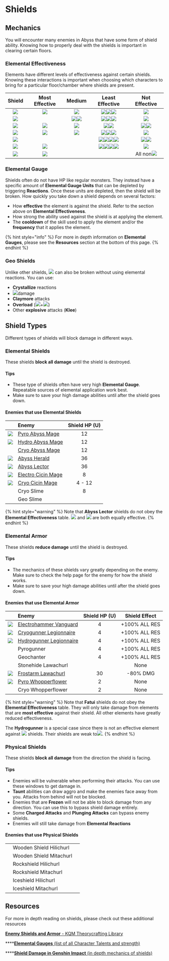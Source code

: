 # Shields

## Mechanics

You will encounter many enemies in Abyss that have some form of shield ability. Knowing how to properly deal with the shields is important in clearing certain floors.

### Elemental Effectiveness

Elements have different levels of effectiveness against certain shields. Knowing these interactions is important when choosing which characters to bring for a particular floor/chamber where shields are present.

| Shield | Most Effective | Medium | Least Effective | Not Effective |
| :---: | :---: | :---: | :---: | :---: |
| ![](../.gitbook/assets/pyro_small.png) | ![](../.gitbook/assets/hydro_small.png) | ![](../.gitbook/assets/electro_small.png) | ![](../.gitbook/assets/cryo_small.png)![](../.gitbook/assets/anemo_small.png)![](../.gitbook/assets/geo_small.png) | ![](../.gitbook/assets/pyro_small.png) |
| ![](../.gitbook/assets/hydro_small.png) |  | ![](../.gitbook/assets/cryo_small.png)![](../.gitbook/assets/electro_small.png) | ![](../.gitbook/assets/pyro_small.png)![](../.gitbook/assets/anemo_small.png)![](../.gitbook/assets/geo_small.png) | ![](../.gitbook/assets/hydro_small.png) |
| ![](../.gitbook/assets/cryo_small.png) | ![](../.gitbook/assets/pyro_small.png) | ![](../.gitbook/assets/electro_small.png) | ![](../.gitbook/assets/anemo_small.png)![](../.gitbook/assets/geo_small.png) | ![](../.gitbook/assets/hydro_small.png)![](../.gitbook/assets/cryo_small.png) |
| ![](../.gitbook/assets/electro_small.png) | ![](../.gitbook/assets/cryo_small.png) | ![](../.gitbook/assets/pyro_small.png) | ![](../.gitbook/assets/hydro_small.png)![](../.gitbook/assets/anemo_small.png)![](../.gitbook/assets/geo_small.png) | ![](../.gitbook/assets/electro_small.png) |
| ![](../.gitbook/assets/anemo_small.png) |  |  | ![](../.gitbook/assets/pyro_small.png)![](../.gitbook/assets/hydro_small.png)![](../.gitbook/assets/cryo_small.png)![](../.gitbook/assets/electro_small.png) | ![](../.gitbook/assets/anemo_small.png)![](../.gitbook/assets/geo_small.png) |
| ![](../.gitbook/assets/geo_small.png) | ![](../.gitbook/assets/geo_small.png) |  | ![](../.gitbook/assets/pyro_small.png)![](../.gitbook/assets/hydro_small.png)![](../.gitbook/assets/cryo_small.png)![](../.gitbook/assets/electro_small.png) | ![](../.gitbook/assets/anemo_small.png) |
| ![](../.gitbook/assets/dendro_small.png) | ![](../.gitbook/assets/pyro_small.png) |  |  | All non![](../.gitbook/assets/pyro_small.png) |

### Elemental Gauge

Shields often do not have HP like regular monsters. They instead have a specific amount of **Elemental Gauge Units** that can be depleted by triggering **Reactions**. Once these units are depleted, then the shield will be broken. How quickly you take down a shield depends on several factors:

* How **effective** the element is against the shield. Refer to the section above on **Elemental Effectiveness**.
* How strong the ability used against the shield is at applying the element.
* The **cooldown** of the skill used to apply the element and/or the **frequency** that it applies the element.

{% hint style="info" %}
For more in depth information on **Elemental Gauges**, please see the **Resources** section at the bottom of this page. 
{% endhint %}

### Geo Shields

Unlike other shields, ![](../.gitbook/assets/geo_small.png) can also be broken without using elemental reactions. You can use:

* **Crystallize** reactions
* ![](../.gitbook/assets/geo_small.png)damage
* **Claymore** attacks
* **Overload** \(![](../.gitbook/assets/pyro_small.png)+![](../.gitbook/assets/electro_small.png)\)
* Other **explosive** attacks \(**Klee**\)

## Shield Types

Different types of shields will block damage in different ways.

### Elemental Shields

These shields **block all damage** until the shield is destroyed.

#### Tips

* These type of shields often have very high **Elemental Gauge**. Repeatable sources of elemental application work best.
* Make sure to save your high damage abilities until after the shield goes down.

#### Enemies that use Elemental Shields

|  | Enemy | Shield HP \(U\) |
| :---: | :--- | :---: |
| ![](../.gitbook/assets/abyss-mage-pyro-.jpg)  | [Pyro Abyss Mage](../monsters/abyss-order/pyro-abyss-mage.md) | 12 |
| ![](../.gitbook/assets/abyss-mage-hydro-.jpg)  | [Hydro Abyss Mage](../monsters/abyss-order/hydro-abyss-mage.md) | 12 |
|  | [Cryo Abyss Mage](../monsters/abyss-order/cryo-abyss-mage.md) | 12 |
| ![](../.gitbook/assets/abyss-herald.jpg)  | [Abyss Herald](../monsters/abyss-order/abyss-herald.md) | 36 |
| ![](../.gitbook/assets/abyss-lector.jpg)  | [Abyss Lector](../monsters/abyss-order/abyss-lector.md) | 36 |
| ![](../.gitbook/assets/cicin-mage-electro-.jpg)  | [Electro Cicin Mage](../monsters/fatui/electro-cicin-mage.md) | 8 |
| ![](../.gitbook/assets/cicin-mage-cryo-.jpg)  | [Cryo Cicin Mage](../monsters/fatui/cryo-cicin-mage.md) | 4 - 12 |
|  | Cryo Slime | 8 |
|  | Geo Slime |  |

{% hint style="warning" %}
Note that **Abyss Lector** shields do not obey the **Elemental Effectiveness** table. ![](../.gitbook/assets/cryo_small.png) and ![](../.gitbook/assets/pyro_small.png) are both equally effective.
{% endhint %}

### Elemental Armor

These shields **reduce damage** until the shield is destroyed.

#### Tips

* The mechanics of these shields vary greatly depending on the enemy. Make sure to check the help page for the enemy for how the shield works.
* Make sure to save your high damage abilities until after the shield goes down.

#### Enemies that use Elemental Armor

|  | Enemy | Shield HP \(U\) | Shield Effect |
| :---: | :--- | :---: | :---: |
|  ![](../.gitbook/assets/fatui-electrohammer.jpg) | [Electrohammer Vanguard](../monsters/fatui/electrohammer-vanguard.md) | 4 | +100% ALL RES |
| ![](../.gitbook/assets/fatui-cryogunner.jpg)  | [Cryogunner Legionnaire](../monsters/fatui/cryogunner-legionnaire.md) | 4 | +100% ALL RES |
| ![](../.gitbook/assets/fatui-hydrogunner.png)  | [Hydrogunner Legionnaire](../monsters/fatui/hydrogunner-legionnaire.md) | 4 | +100% ALL RES |
|  | Pyrogunner | 4 | +100% ALL RES |
|  | Geochanter | 4 | +100% ALL RES |
|  | Stonehide Lawachurl |  | None |
| ![](../.gitbook/assets/frostarm_lawachurl.png)  | [Frostarm Lawachurl](../monsters/hilichurls/frostarm-lawachurl.md) | 30 | -80% DMG |
| ![](../.gitbook/assets/whopperflower-pyro-.jpg)  | [Pyro Whopperflower](../monsters/animals/pyro-whopperflower.md) | 2 | None |
|  | Cryo Whopperflower | 2 | None |

{% hint style="warning" %}
Note that **Fatui** shields do not obey the **Elemental Effectiveness** table. They will only take damage from elements that are **most effective** against their shield. All other elements have greatly reduced effectiveness.  
  
The **Hydrogunner** is a special case since there is not an effective element against ![](../.gitbook/assets/hydro_small.png) shields. Their shields are weak to![](../.gitbook/assets/electro_small.png).
{% endhint %}

### Physical Shields

These shields **block all damage** from the direction the shield is facing.

#### Tips

* Enemies will be vulnerable when performing their attacks. You can use these windows to get damage in.
* **Taunt** abilities can draw aggro and make the enemies face away from you. Attacks from behind will not be blocked.
* Enemies that are **Frozen** will not be able to block damage from any direction. You can use this to bypass shield damage entirely.
* Some **Charged Attacks** and **Plunging Attacks** can bypass enemy shields.
* Enemies will still take damage from **Elemental Reactions**

#### Enemies that use Physical Shields

|  |  |  |
| :--- | :--- | :--- |
|  | Wooden Shield Hilichurl |  |
|  | Wooden Shield Mitachurl |  |
|  | Rockshield Hilichurl |  |
|  | Rockshield Mitachurl |  |
|  | Iceshield Hilichurl |  |
|  | Iceshield Mitachurl |  |

## Resources

For more in depth reading on shields, please check out these additional resources

[**Enemy Shields and Armor** - KQM Theorycrafting Library](https://library.keqingmains.com/mechanics/enemies/enemy-shields-armor)

\*\*\*\*[**Elemental Gauges** \(list of all Character Talents and strength\)](https://docs.google.com/spreadsheets/d/1uiJje5yqv7v2UKrWoBAgBMrHrrNemtkooo8JqAGJpP8/edit?usp=sharing)

\*\*\*\*[**Shield Damage in Genshin Impact** \(in depth mechanics of shields\)](https://docs.google.com/spreadsheets/d/1uiJje5yqv7v2UKrWoBAgBMrHrrNemtkooo8JqAGJpP8/edit?usp=sharing)

